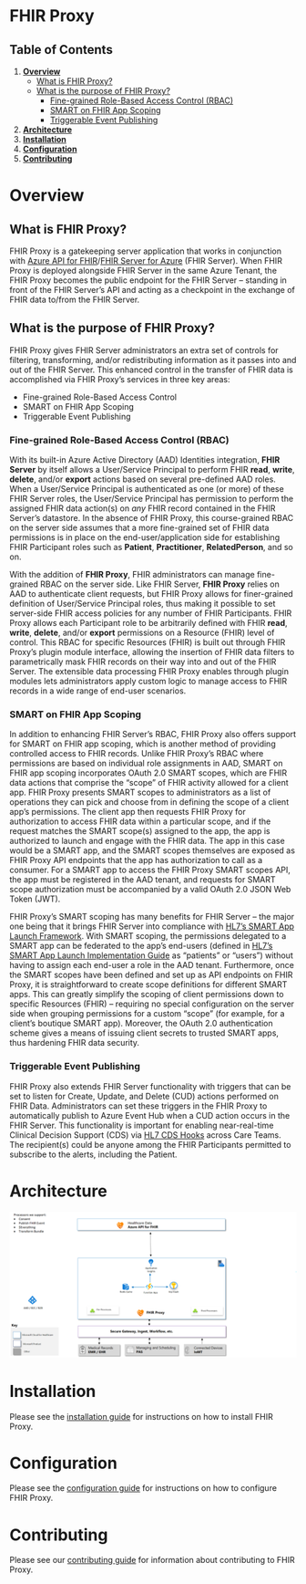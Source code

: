 # FHIR Proxy

## Table of Contents
1. [**Overview**](#overview)
    - [What is FHIR Proxy?](#paragraph1)
    - [What is the purpose of FHIR Proxy?](#paragraph2)
        - [Fine-grained Role-Based Access Control (RBAC)](#paragraph3)
        - [SMART on FHIR App Scoping](#paragraph5)
        - [Triggerable Event Publishing](#paragraph7)
2. [**Architecture**](#architecture)
3. [**Installation**](#installation)
4. [**Configuration**](#configuration)
5. [**Contributing**](#contributing)

# Overview <a name="overview"></a>

## What is FHIR Proxy? <a name="paragraph1"></a>
FHIR Proxy is a gatekeeping server application that works in conjunction with [Azure API for FHIR](https://docs.microsoft.com/en-us/azure/healthcare-apis/fhir/overview)/[FHIR Server for Azure](https://github.com/microsoft/fhir-server) (FHIR Server). When FHIR Proxy is deployed alongside FHIR Server in the same Azure Tenant, the FHIR Proxy becomes the public endpoint for the FHIR Server – standing in front of the FHIR Server’s API and acting as a checkpoint in the exchange of FHIR data to/from the FHIR Server.

## What is the purpose of FHIR Proxy? <a name="paragraph2"></a>
FHIR Proxy gives FHIR Server administrators an extra set of controls for filtering, transforming, and/or redistributing information as it passes into and out of the FHIR Server. This enhanced control in the transfer of FHIR data is accomplished via FHIR Proxy’s services in three key areas:
+ Fine-grained Role-Based Access Control
+ SMART on FHIR App Scoping
+ Triggerable Event Publishing

### Fine-grained Role-Based Access Control (RBAC) <a name="paragraph3"></a>
With its built-in Azure Active Directory (AAD) Identities integration, **FHIR Server** by itself allows a User/Service Principal to perform FHIR **read**, **write**, **delete**, and/or **export** actions based on several pre-defined AAD roles. When a User/Service Principal is authenticated as one (or more) of these FHIR Server roles, the User/Service Principal has permission to perform the assigned FHIR data action(s) on *any* FHIR record contained in the FHIR Server’s datastore. In the absence of FHIR Proxy, this course-grained RBAC on the server side assumes that a more fine-grained set of FHIR data permissions is in place on the end-user/application side for establishing FHIR Participant roles such as **Patient**, **Practitioner**, **RelatedPerson**, and so on.

With the addition of **FHIR Proxy**, FHIR administrators can manage fine-grained RBAC on the server side. Like FHIR Server, **FHIR Proxy** relies on AAD to authenticate client requests, but FHIR Proxy allows for finer-grained definition of User/Service Principal roles, thus making it possible to set server-side FHIR access policies for any number of FHIR Participants. FHIR Proxy allows each Participant role to be arbitrarily defined with FHIR **read**, **write**, **delete**, and/or **export** permissions on a Resource (FHIR) level of control. This RBAC for specific Resources (FHIR) is built out through FHIR Proxy’s plugin module interface, allowing the insertion of FHIR data filters to parametrically mask FHIR records on their way into and out of the FHIR Server. The extensible data processing FHIR Proxy enables through plugin modules lets administrators apply custom logic to manage access to FHIR records in a wide range of end-user scenarios. 

### SMART on FHIR App Scoping <a name="paragraph5"></a>
In addition to enhancing FHIR Server’s RBAC, FHIR Proxy also offers support for SMART on FHIR app scoping, which is another method of providing controlled access to FHIR records. Unlike FHIR Proxy’s RBAC where permissions are based on individual role assignments in AAD, SMART on FHIR app scoping incorporates OAuth 2.0 SMART scopes, which are FHIR data actions that comprise the “scope” of FHIR activity allowed for a client app. FHIR Proxy presents SMART scopes to administrators as a list of operations they can pick and choose from in defining the scope of a client app’s permissions. The client app then requests FHIR Proxy for authorization to access FHIR data within a particular scope, and if the request matches the SMART scope(s) assigned to the app, the app is authorized to launch and engage with the FHIR data. The app in this case would be a SMART app, and the SMART scopes themselves are exposed as FHIR Proxy API endpoints that the app has authorization to call as a consumer. For a SMART app to access the FHIR Proxy SMART scopes API, the app must be registered in the AAD tenant, and requests for SMART scope authorization must be accompanied by a valid OAuth 2.0 JSON Web Token (JWT).

FHIR Proxy’s SMART scoping has many benefits for FHIR Server – the major one being that it brings FHIR Server into compliance with [HL7’s SMART App Launch Framework](http://hl7.org/fhir/smart-app-launch/scopes-and-launch-context/index.html). With SMART scoping, the permissions delegated to a SMART app can be federated to the app’s end-users (defined in [HL7’s SMART App Launch Implementation Guide](http://hl7.org/fhir/smart-app-launch/scopes-and-launch-context/index.html) as “patients” or “users”) without having to assign each end-user a role in the AAD tenant. Furthermore, once the SMART scopes have been defined and set up as API endpoints on FHIR Proxy, it is straightforward to create scope definitions for different SMART apps. This can greatly simplify the scoping of client permissions down to specific Resources (FHIR) – requiring no special configuration on the server side when grouping permissions for a custom “scope” (for example, for a client’s boutique SMART app). Moreover, the OAuth 2.0 authentication scheme gives a means of issuing client secrets to trusted SMART apps, thus hardening FHIR data security.

### Triggerable Event Publishing <a name="paragraph7"></a>
FHIR Proxy also extends FHIR Server functionality with triggers that can be set to listen for Create, Update, and Delete (CUD) actions performed on FHIR Data. Administrators can set these triggers in the FHIR Proxy to automatically publish to Azure Event Hub when a CUD action occurs in the FHIR Server. This functionality is important for enabling near-real-time Clinical Decision Support (CDS) via [HL7 CDS Hooks](https://cds-hooks.hl7.org/) across Care Teams. The recipient(s) could be anyone among the FHIR Participants permitted to subscribe to the alerts, including the Patient.

# Architecture <a name="architecture"></a>
![FHIR Proxy Architecture](fhirproxy_arch.png)

# Installation <a name="installation"></a>
Please see the [installation guide](https://github.com/microsoft/health-architectures/FHIR/FHIRProxy/INSTALL.md) for instructions on how to install FHIR Proxy.

# Configuration <a name="configuration"></a>
Please see the [configuration guide](https://github.com/microsoft/health-architectures/FHIR/FHIRProxy/CONFIG.md) for instructions on how to configure FHIR Proxy.

# Contributing <a name="contributing"></a>
Please see our [contributing guide](https://github.com/microsoft/health-architectures/FHIR/FHIRProxy/CONTRIBUTING.md) for information about contributing to FHIR Proxy.